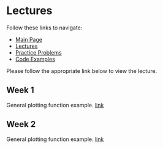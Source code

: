 # Lectures
Follow these links to navigate:
- [Main Page](https://jacksonburns.github.io/MATLAB-Start-to-Finish/)
- [Lectures ](https://jacksonburns.github.io/MATLAB-Start-to-Finish/Lectures/Lectures-Landing-Page)
- [Practice Problems](https://jacksonburns.github.io/MATLAB-Start-to-Finish/Practice-Problems/Practice-Problems-Landing-Page)
- [Code Examples](https://jacksonburns.github.io/MATLAB-Start-to-Finish/Code-Examples/Code-Examples-Landing-Page)

Please follow the appropriate link below to view the lecture.

## Week 1
General plotting function example. [link](https://jacksonburns.github.io/MATLAB-Start-to-Finish/Lectures/Week-1/Week-1.md)

## Week 2
General plotting function example. [link](https://jacksonburns.github.io/MATLAB-Start-to-Finish/Lectures/Week-2/Week-2.md)
